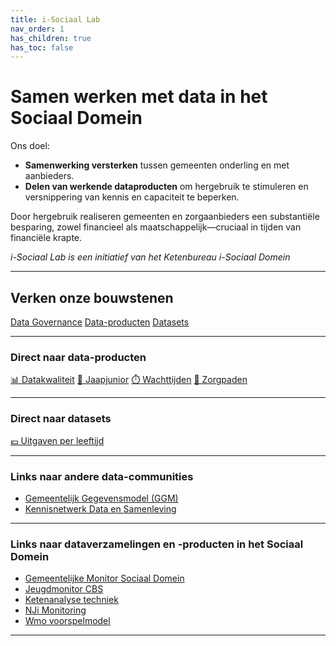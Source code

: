```yaml
---
title: i-Sociaal Lab
nav_order: 1
has_children: true
has_toc: false
---
```

# Samen werken met data in het Sociaal Domein

Ons doel:

- **Samenwerking versterken** tussen gemeenten onderling en met aanbieders.
- **Delen van werkende dataproduc­ten** om hergebruik te stimuleren en versnippering van kennis en capaciteit te beperken.

Door hergebruik realiseren gemeenten en zorgaanbieders een substantiële besparing, zowel financieel als maatschappelijk—cruciaal in tijden van financiële krapte.

*i-Sociaal Lab is een initiatief van het Ketenbureau i-Sociaal Domein*

---

## Verken onze bouwstenen
<div class="big-buttons">
  <a class="big-btn big-btn-blue1" href="./data-governance">Data Governance</a>
  <a class="big-btn big-btn-blue2" href="./dataproducten">Data-producten</a>
  <a class="big-btn big-btn-blue3" href="./datasets">Datasets</a>
</div>

---

### Direct naar data-producten
<div class="small-buttons">
   <a class="small-btn" href="./dashboards/datakwaliteit/" >📊 Datakwaliteit</a>
  <a class="small-btn" href="./jaapjunior/">💬 Jaapjunior</a>
  <a class="small-btn" href="./dashboards/wachttijden/" >⏱️ Wachttijden</a>
  <a class="small-btn" href="./zorgpaden/">🧭 Zorgpaden</a>
</div>

---

### Direct naar datasets
<div class="small-buttons">
   <a class="small-btn" href="./datasets/CPB-leeftijdskosten/" >💶 Uitgaven per leeftijd</a>
</div>

---

### Links naar andere data-communities
- [Gemeentelijk Gegevensmodel (GGM)](https://www.gemeentelijkgegevensmodel.nl/v2.4.0/)
- [Kennisnetwerk Data en Samenleving](https://kennisnetwerkdata.pleio.nl/)
  
---

### Links naar dataverzamelingen en -producten in het Sociaal Domein
- [Gemeentelijke Monitor Sociaal Domein](https://vng.nl/projecten/gemeentelijke-monitor-sociaal-domein)
- [Jeugdmonitor CBS](https://jmopendata.cbs.nl/#/JM/nl/)
- [Ketenanalyse techniek](https://kennisnetwerkdata.pleio.nl/groups/view/c7288eb5-9fe6-46ce-bb59-68bec22b05ed/data-science/blog/view/7dc9fead-b729-4108-9039-fd61089be0b5/verbeter-zorgtrajecten-met-ketenanalyse-machine-learning-techniek-nu-beschikbaar)
- [NJi Monitoring](https://www.nji.nl/monitoring)
- [Wmo voorspelmodel](https://vng.nl/projecten/wmo-voorspelmodel)
---
